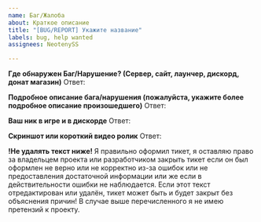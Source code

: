 ```yaml
---
name: Баг/Жалоба
about: Краткое описание
title: "[BUG/REPORT] Укажите название"
labels: bug, help wanted
assignees: NeotenySS

---
```


**Где обнаружен Баг/Нарушение? (Сервер, сайт, лаунчер, дискорд, донат магазин)**
Ответ:

**Подробное описание бага/нарушения (пожалуйста, укажите более подробное описание произошедшего)**
Ответ:

**Ваш ник в игре и в дискорде**
Ответ:

**Скриншот или короткий видео ролик**
Ответ:


**!Не удалять текст ниже!**
Я правильно оформил тикет, я оставляю право за владельцем проекта или разработчиком закрыть тикет если он был оформлен не верно или не корректно из-за ошибок или не предоставления достаточной информации или же если в действительности ошибки не наблюдается. Если этот текст отредактирован или удалён, тикет может быть и будет закрыт без объяснения причин! В случае выше перечисленного я не имею претензий к проекту.
